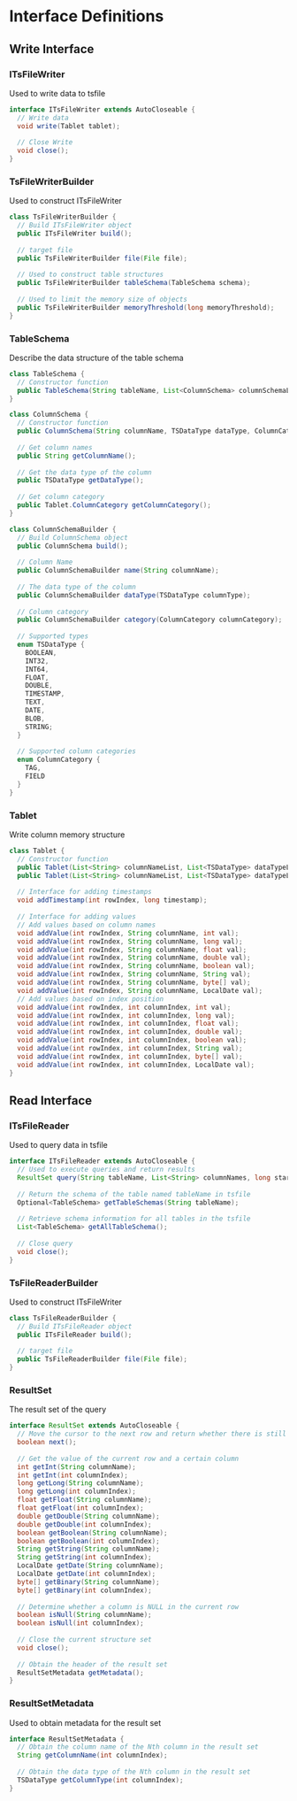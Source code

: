 <!--

    Licensed to the Apache Software Foundation (ASF) under one
    or more contributor license agreements.  See the NOTICE file
    distributed with this work for additional information
    regarding copyright ownership.  The ASF licenses this file
    to you under the Apache License, Version 2.0 (the
    "License"); you may not use this file except in compliance
    with the License.  You may obtain a copy of the License at
    
        http://www.apache.org/licenses/LICENSE-2.0
    
    Unless required by applicable law or agreed to in writing,
    software distributed under the License is distributed on an
    "AS IS" BASIS, WITHOUT WARRANTIES OR CONDITIONS OF ANY
    KIND, either express or implied.  See the License for the
    specific language governing permissions and limitations
    under the License.

-->
# Interface Definitions

## Write Interface

### ITsFileWriter

Used to write data to tsfile

```Java
interface ITsFileWriter extends AutoCloseable {
  // Write data
  void write(Tablet tablet);
  
  // Close Write
  void close();
}
```

### TsFileWriterBuilder

Used to construct ITsFileWriter

```Java
class TsFileWriterBuilder {
  // Build ITsFileWriter object
  public ITsFileWriter build();
  
  // target file
  public TsFileWriterBuilder file(File file);
  
  // Used to construct table structures
  public TsFileWriterBuilder tableSchema(TableSchema schema);
  
  // Used to limit the memory size of objects
  public TsFileWriterBuilder memoryThreshold(long memoryThreshold);
}
```

### TableSchema

Describe the data structure of the table schema

```Java
class TableSchema {
  // Constructor function
  public TableSchema(String tableName, List<ColumnSchema> columnSchemaList);
}

class ColumnSchema {
  // Constructor function
  public ColumnSchema(String columnName, TSDataType dataType, ColumnCategory columnCategory);
  
  // Get column names
  public String getColumnName();
  
  // Get the data type of the column
  public TSDataType getDataType();
  
  // Get column category
  public Tablet.ColumnCategory getColumnCategory();
}

class ColumnSchemaBuilder {
  // Build ColumnSchema object
  public ColumnSchema build();
  
  // Column Name
  public ColumnSchemaBuilder name(String columnName);
  
  // The data type of the column
  public ColumnSchemaBuilder dataType(TSDataType columnType);
  
  // Column category
  public ColumnSchemaBuilder category(ColumnCategory columnCategory);
  
  // Supported types
  enum TSDataType {    
    BOOLEAN,    
    INT32,
    INT64,    
    FLOAT,    
    DOUBLE,    
    TIMESTAMP,   
    TEXT,    
    DATE,    
    BLOB,   
    STRING;  
  }
  
  // Supported column categories
  enum ColumnCategory {    
    TAG,   
    FIELD 
  }
}
```

### Tablet

Write column memory structure

```Java
class Tablet {
  // Constructor function
  public Tablet(List<String> columnNameList, List<TSDataType> dataTypeList);
  public Tablet(List<String> columnNameList, List<TSDataType> dataTypeList, int maxRowNum);
  
  // Interface for adding timestamps
  void addTimestamp(int rowIndex, long timestamp);
  
  // Interface for adding values
  // Add values based on column names
  void addValue(int rowIndex, String columnName, int val);
  void addValue(int rowIndex, String columnName, long val);  
  void addValue(int rowIndex, String columnName, float val);  
  void addValue(int rowIndex, String columnName, double val);  
  void addValue(int rowIndex, String columnName, boolean val);  
  void addValue(int rowIndex, String columnName, String val);
  void addValue(int rowIndex, String columnName, byte[] val); 
  void addValue(int rowIndex, String columnName, LocalDate val); 
  // Add values based on index position
  void addValue(int rowIndex, int columnIndex, int val);
  void addValue(int rowIndex, int columnIndex, long val);  
  void addValue(int rowIndex, int columnIndex, float val);  
  void addValue(int rowIndex, int columnIndex, double val);  
  void addValue(int rowIndex, int columnIndex, boolean val); 
  void addValue(int rowIndex, int columnIndex, String val);
  void addValue(int rowIndex, int columnIndex, byte[] val); 
  void addValue(int rowIndex, int columnIndex, LocalDate val);
}
```

## Read Interface

### ITsFileReader

Used to query data in tsfile

```Java
interface ITsFileReader extends AutoCloseable {
  // Used to execute queries and return results
  ResultSet query(String tableName, List<String> columnNames, long startTime, long endTime);
  
  // Return the schema of the table named tableName in tsfile
  Optional<TableSchema> getTableSchemas(String tableName);
  
  // Retrieve schema information for all tables in the tsfile
  List<TableSchema> getAllTableSchema();
  
  // Close query
  void close();
}
```

### TsFileReaderBuilder

Used to construct ITsFileWriter

```Java
class TsFileReaderBuilder {
  // Build ITsFileReader object
  public ITsFileReader build();
  
  // target file
  public TsFileReaderBuilder file(File file);
}
```

### ResultSet

The result set of the query

```Java
interface ResultSet extends AutoCloseable {  
  // Move the cursor to the next row and return whether there is still data
  boolean next();  
    
  // Get the value of the current row and a certain column
  int getInt(String columnName);  
  int getInt(int columnIndex);  
  long getLong(String columnName);  
  long getLong(int columnIndex);
  float getFloat(String columnName);
  float getFloat(int columnIndex); 
  double getDouble(String columnName);
  double getDouble(int columnIndex); 
  boolean getBoolean(String columnName);
  boolean getBoolean(int columnIndex);
  String getString(String columnName);
  String getString(int columnIndex);
  LocalDate getDate(String columnName);
  LocalDate getDate(int columnIndex); 
  byte[] getBinary(String columnName);
  byte[] getBinary(int columnIndex);
     
  // Determine whether a column is NULL in the current row
  boolean isNull(String columnName);  
  boolean isNull(int columnIndex);  
    
  // Close the current structure set
  void close();
    
  // Obtain the header of the result set
  ResultSetMetadata getMetadata();
}
```

### ResultSetMetadata

Used to obtain metadata for the result set

```Java
interface ResultSetMetadata {  
  // Obtain the column name of the Nth column in the result set
  String getColumnName(int columnIndex);
  
  // Obtain the data type of the Nth column in the result set
  TSDataType getColumnType(int columnIndex);
}
```
